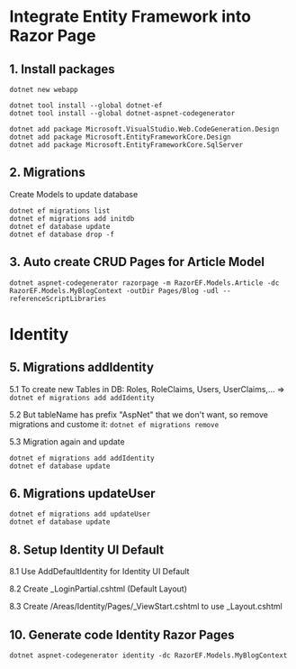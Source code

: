# Integrate Entity Framework into Razor Page

## 1. Install packages

```
dotnet new webapp

dotnet tool install --global dotnet-ef
dotnet tool install --global dotnet-aspnet-codegenerator

dotnet add package Microsoft.VisualStudio.Web.CodeGeneration.Design
dotnet add package Microsoft.EntityFrameworkCore.Design
dotnet add package Microsoft.EntityFrameworkCore.SqlServer
```

## 2. Migrations

Create Models to update database

```
dotnet ef migrations list
dotnet ef migrations add initdb
dotnet ef database update
dotnet ef database drop -f
```

## 3. Auto create CRUD Pages for Article Model

`dotnet aspnet-codegenerator razorpage -m RazorEF.Models.Article -dc RazorEF.Models.MyBlogContext -outDir Pages/Blog -udl --referenceScriptLibraries`

# Identity

## 5. Migrations addIdentity

5.1 To create new Tables in DB: Roles, RoleClaims, Users, UserClaims,... => `dotnet ef migrations add addIdentity`

5.2 But tableName has prefix "AspNet" that we don't want, so remove migrations and custome it: `dotnet ef migrations remove`

5.3 Migration again and update

```
dotnet ef migrations add addIdentity
dotnet ef database update
```

## 6. Migrations updateUser

```
dotnet ef migrations add updateUser
dotnet ef database update
```

## 8. Setup Identity UI Default

8.1 Use AddDefaultIdentity for Identity UI Default

8.2 Create \_LoginPartial.cshtml (Default Layout)

8.3 Create /Areas/Identity/Pages/\_ViewStart.cshtml to use \_Layout.cshtml

## 10. Generate code Identity Razor Pages

`dotnet aspnet-codegenerator identity -dc RazorEF.Models.MyBlogContext`
